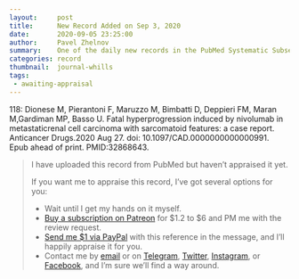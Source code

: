 ```yaml
---
layout:     post
title:      New Record Added on Sep 3, 2020
date:       2020-09-05 23:25:00
author:     Pavel Zhelnov
summary:    One of the daily new records in the PubMed Systematic Subset indexed by Sep 3, 2020.
categories: record
thumbnail:  journal-whills
tags:
 - awaiting-appraisal
---
```


118: Dionese M, Pierantoni F, Maruzzo M, Bimbatti D, Deppieri FM, Maran M,Gardiman MP, Basso U. Fatal hyperprogression induced by nivolumab in metastaticrenal cell carcinoma with sarcomatoid features: a case report. Anticancer Drugs.2020 Aug 27. doi: 10.1097/CAD.0000000000000991. Epub ahead of print. PMID:32868643.


> I have uploaded this record from PubMed but haven’t appraised it yet.
>
> If you want me to appraise this record, I’ve got several options for you:
> * Wait until I get my hands on it myself.
> * [Buy a subscription on Patreon](https://patreon.com/zheln) for $1.2 to $6 and PM me with the review request.
> * [Send me $1 via PayPal](https://paypal.me/pjelnov) with this reference in the message, and I’ll happily appraise it for you.
> * Contact me by [email](mailto:pavel@zheln.com) or on [Telegram](https://t.me/drzhelnov), [Twitter](https://twitter.com/drzhelnov), [Instagram](https://instagram.com/igzheln), or [Facebook](https://facebook.com/drzhelnov), and I’m sure we’ll find a way around.
